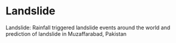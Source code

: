 # Landslide
Landslide: Rainfall triggered landslide events around the world and prediction of landslide in Muzaffarabad, Pakistan 
